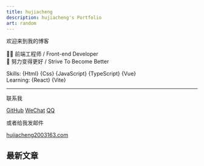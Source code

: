```yaml
---
title: hujiacheng
description: hujiacheng's Portfolio
art: random
---
```


欢迎来到我的博客

🧑‍💻 前端工程师 / Front-end Developer<br/>
💪 努力变得更好 / Strive To Become Better

Skills: {Html} {Css} {JavaScript} {TypeScript} {Vue}<br>
Learning: {React} {Vite} <br>

<div flex-auto />

---

联系我

<p flex="~ gap-2 wrap" class="mt--2!">
  <a href="https://github.com/BINGWU2003" target="_blank"><span op75 i-simple-icons-github /> GitHub</a>
  <a href="" title="BINGWU_BW"><span op75 i-simple-icons-wechat /> WeChat</a>
  <a href="" title="1034291441"><span op75 i-simple-icons-tencentqq /> QQ</a>
</p>

或者给我发邮件

<a href="mailto:hujiacheng2003@163.com" font-mono>hujiacheng2003<span i-carbon-at/>163.com</a>

<div flex-auto />

## 最新文章

<ListPosts type="all" :limit="5" />
